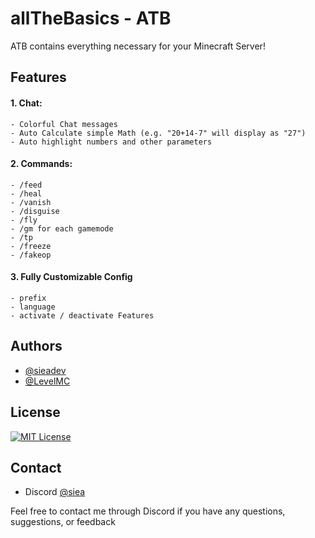 # allTheBasics - ATB

ATB contains everything necessary for your Minecraft Server!



## Features

#### 1. Chat:
    - Colorful Chat messages
    - Auto Calculate simple Math (e.g. "20+14-7" will display as "27")
    - Auto highlight numbers and other parameters
#### 2. Commands:
    - /feed
    - /heal
    - /vanish
    - /disguise
    - /fly
    - /gm for each gamemode
    - /tp
    - /freeze
    - /fakeop
#### 3. Fully Customizable Config
    - prefix
    - language
    - activate / deactivate Features 

    
## Authors

- [@sieadev](https://www.github.com/sieadev)
- [@LevelMC](https://www.github.com/LevelMC)

## License

[![MIT License](https://img.shields.io/badge/License-MIT-green.svg)](https://choosealicense.com/licenses/mit/)


## Contact
- Discord [@siea](dsc.gg/siea)

Feel free to contact me through Discord if you have any questions, suggestions, or feedback
